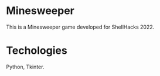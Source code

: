# Minesweeper

This is a Minesweeper game developed for ShellHacks 2022.

# Techologies

Python, Tkinter.
